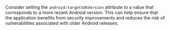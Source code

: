Consider setting the `android:targetSdkVersion` attribute to a value that corresponds to a more recent Android version. This can help ensure that the application benefits from security improvements and reduces the risk of vulnerabilities associated with older Android releases.